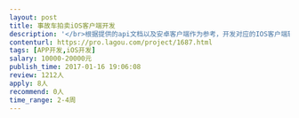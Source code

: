 ```yaml
---                
layout: post       
title: 事故车拍卖iOS客户端开发           
description: '</br>根据提供的api文档以及安卓客户端作为参考，开发对应的IOS客户端软件</br>具体要求：</br>1：功能效果参考安卓客户端，安卓客户端的下载地址http://www.youhubst.com/shiguche.apk</br>2：所有的功能页面为html页面，需要封装IOS壳即可。</br>3：具体接口文档和开发资源中标后提供。</br>4：要求2周内完成开发，另2周内完成测试上线。</br>'     
contenturl: https://pro.lagou.com/project/1687.html      
tags: [APP开发,iOS开发]            
salary: 10000-20000元          
publish_time: 2017-01-16 19:06:08         
review: 1212人                   
apply: 8人                   
recommend: 0人                   
time_range: 2-4周              
---                 
```

